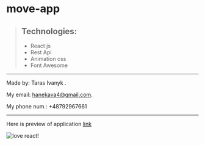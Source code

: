 # move-app

> ## Technologies:
> - React js
> - Rest Api
> - Animation css
> - Font Awesome

---

Made by: Taras Ivanyk .

My email: [<hanekava4@gmail.com>](hanekava4@gmail.com).

My phone num.: +48792967661

---

Here is preview of application [link](http://move-app.cba.pl)


![love react!](https://uploads-ssl.webflow.com/5eed2ff36d85f3277043492b/5f1316be6c641a3d63537210_create-react-app-chrome.png)
